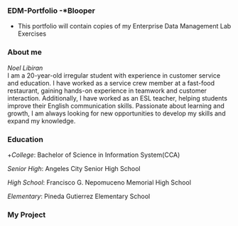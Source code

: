 ### EDM-Portfolio -*Blooper
- This portfolio will contain copies of my Enterprise Data Management Lab Exercises
### About me
*Noel Libiran*  
I am a 20-year-old irregular student with experience in customer service and education. I have worked as a service crew member at a fast-food restaurant, gaining hands-on experience in teamwork and customer interaction. Additionally, I have worked as an ESL teacher, helping students improve their English communication skills. Passionate about learning and growth, I am always looking for new opportunities to develop my skills and expand my knowledge.
### Education   
+*College*: Bachelor of Science in Information System(CCA)

*Senior High*: Angeles City Senior High School

*High School*: Francisco G. Nepomuceno Memorial High School

*Elementary*: Pineda Gutierrez Elementary School
### My Project
